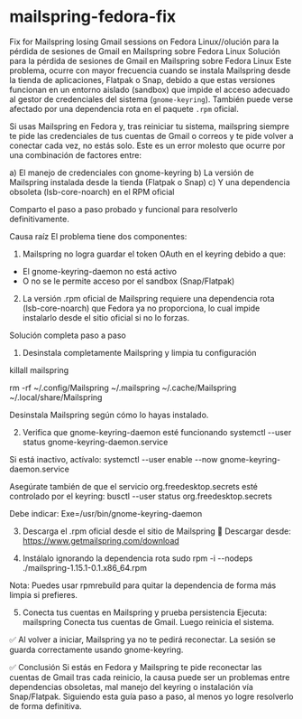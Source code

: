 # mailspring-fedora-fix
Fix for Mailspring losing Gmail sessions on Fedora Linux//olución para la pérdida de sesiones de Gmail en Mailspring sobre Fedora Linux
Solución para la pérdida de sesiones de Gmail en Mailspring sobre Fedora Linux
Este problema, ocurre con mayor frecuencia cuando se instala Mailspring desde la tienda de aplicaciones, Flatpak o Snap, debido a que estas versiones funcionan en un entorno aislado (sandbox) que impide el acceso adecuado al gestor de credenciales del sistema (`gnome-keyring`). También puede verse afectado por una dependencia rota en el paquete `.rpm` oficial.


Si usas Mailspring en Fedora y, tras reiniciar tu sistema, mailspring siempre te pide las credenciales de tus cuentas de Gmail o correos y te pide volver a conectar cada vez, no estás solo. Este es un error molesto que ocurre por una combinación de factores entre:

a) El manejo de credenciales con gnome-keyring
b) La versión de Mailspring instalada desde la tienda (Flatpak o Snap)
c) Y una dependencia obsoleta (lsb-core-noarch) en el RPM oficial

Comparto el paso a paso probado y funcional para resolverlo definitivamente.

Causa raíz
El problema tiene dos componentes:

1. Mailspring no logra guardar el token OAuth en el keyring debido a que:
 - El gnome-keyring-daemon no está activo
 - O no se le permite acceso por el sandbox (Snap/Flatpak)

2. La versión .rpm oficial de Mailspring requiere una dependencia rota (lsb-core-noarch) que Fedora ya no proporciona, lo cual impide instalarlo desde el sitio oficial si no lo forzas.


Solución completa paso a paso
1. Desinstala completamente Mailspring y limpia tu configuración

killall mailspring

rm -rf ~/.config/Mailspring ~/.mailspring ~/.cache/Mailspring ~/.local/share/Mailspring

Desinstala Mailspring según cómo lo hayas instalado.

2. Verifica que gnome-keyring-daemon esté funcionando
systemctl --user status gnome-keyring-daemon.service

Si está inactivo, actívalo:
systemctl --user enable --now gnome-keyring-daemon.service

Asegúrate también de que el servicio org.freedesktop.secrets esté controlado por el keyring:
busctl --user status org.freedesktop.secrets

Debe indicar: Exe=/usr/bin/gnome-keyring-daemon

3. Descarga el .rpm oficial desde el sitio de Mailspring
🔗 Descargar desde: https://www.getmailspring.com/download

4. Instálalo ignorando la dependencia rota
sudo rpm -i --nodeps ./mailspring-1.15.1-0.1.x86_64.rpm

Nota: Puedes usar rpmrebuild para quitar la dependencia de forma más limpia si prefieres.

5. Conecta tus cuentas en Mailspring y prueba persistencia
Ejecuta:
mailspring
Conecta tus cuentas de Gmail. Luego reinicia el sistema.

✅ Al volver a iniciar, Mailspring ya no te pedirá reconectar. La sesión se guarda correctamente usando gnome-keyring.

✅ Conclusión
Si estás en Fedora y Mailspring te pide reconectar las cuentas de Gmail tras cada reinicio, la causa puede ser un problemas entre dependencias obsoletas, mal manejo del keyring o instalación vía Snap/Flatpak. Siguiendo esta guía paso a paso, al menos yo logre resolverlo de forma definitiva.
